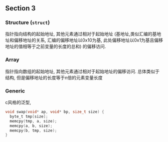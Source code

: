 #

## Section 3

### Structure (`struct`)

指针指向结构的起始地址, 其他元素通过相对于起始地址
(基地址,类似汇编的基地址和偏移地址的关系,
汇编的偏移地址以0x10为基,
此处偏移地址以0x1为基且偏移地址的值相等于之前变量的长度的总和)
的偏移访问.

### Array

指针指向数组的起始地址, 其他元素通过相对于起始地址的偏移访问.
总体类似于结构, 但是偏移地址的长度等于n倍的元素变量长度

### Generic

c风格的泛型,

``` c
void swap(void* ap, void* bp, size_t size) {
  byte_t tmp[size];
  memcpy(tmp, a, size);
  memcpy(a, b, size);
  memcpy(b, tmp, size);
}
```

